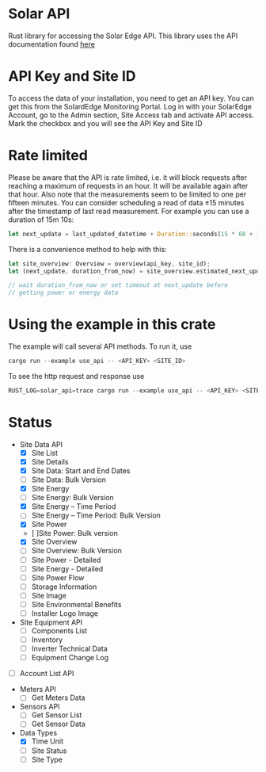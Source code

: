 # Solar API
Rust library for accessing the Solar Edge API. This library uses the API documentation found [here](https://knowledge-center.solaredge.com/en/search?search=api&sort_by=search_api_relevance)

# API Key and Site ID
To access the data of your installation, you need to get an API key. You can get this from the SolardEdge Monitoring Portal. Log in with your SolarEdge Account, go to the Admin section, Site Access tab and activate API access. Mark the checkbox and you will see the API Key and Site ID

# Rate limited
Please be aware that the API is rate limited, i.e. it will block requests after reaching a maximum of requests in an hour. It will be available again after that hour. Also note that the measurements seem to be limited to one per fifteen minutes. You can consider scheduling a read of data ±15 minutes after the timestamp of last read measurement. For example you can use a duration of 15m 10s:

```rust
let next_update = last_updated_datetime + Duration::seconds(15 * 60 + 10);
```

There is a convenience method to help with this:
```rust
let site_overview: Overview = overview(api_key, site_id);
let (next_update, duration_from_now) = site_overview.estimated_next_update();

// wait duration_from_now or set timeout at next_update before 
// getting power or energy data
```

# Using the example in this crate
The example will call several API methods. To run it, use

```rust
cargo run --example use_api -- <API_KEY> <SITE_ID>
```

To see the http request and response use

```rust
RUST_LOG=solar_api=trace cargo run --example use_api -- <API_KEY> <SITE_ID>
```

# Status
* Site Data API
    * [x] Site List
    * [x] Site Details
    * [x] Site Data: Start and End Dates
    * [ ] Site Data: Bulk Version
    * [x] Site Energy
    * [ ] Site Energy: Bulk Version 
    * [x] Site Energy – Time Period
    * [ ] Site Energy – Time Period: Bulk Version
    * [x] Site Power
    * [ ]Site Power: Bulk version
    * [x] Site Overview
    * [ ] Site Overview: Bulk Version
    * [ ] Site Power - Detailed
    * [ ] Site Energy - Detailed
    * [ ] Site Power Flow
    * [ ] Storage Information
    * [ ] Site Image
    * [ ] Site Environmental Benefits
    * [ ] Installer Logo Image
* Site Equipment API
    * [ ] Components List
    * [ ] Inventory
    * [ ] Inverter Technical Data
    * [ ] Equipment Change Log
* [ ] Account List API
* Meters API
    * [ ] Get Meters Data
* Sensors API
    * [ ] Get Sensor List
    * [ ] Get Sensor Data
* Data Types
    * [x] Time Unit
    * [ ] Site Status
    * [ ] Site Type